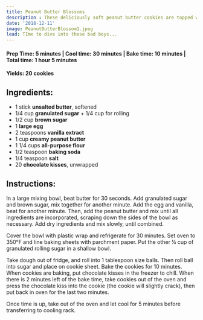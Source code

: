 ```yaml
---
title: Peanut Butter Blossoms
description : These deliciously soft peanut butter cookies are topped with a hersey kiss to give you the best combination out there- peanut butter and chocolate. Who else agrees that peanut butter and chocolate are truly one of the best duos? Well, whether your are baking for a holiday party or just to bake, I highly recommend these bites of goodness! 
date: '2018-12-11'
image: PeanutButterBlossom1.jpeg
lead: TIme to dive into these bad boys...
---
```


#### Prep Time: 5 minutes | Cool time: 30 minutes | Bake time: 10 minutes | Total time: 1 hour 5 minutes

**Yields: 20 cookies** 

## Ingredients:

- 1 stick  **unsalted butter**, softened
- 1/4 cup **granulated sugar** + 1/4 cup for rolling
- 1/2 cup **brown sugar** 
- 1 **large egg**
- 2 teaspoons **vanilla extract**
- 1 cup **creamy peanut butter**
- 1 1/4 cups **all-purpose flour**
- 1/2 teaspoon **baking soda**
- 1/4 teaspoon **salt** 
- 20 **chocolate kisses**, unwrapped

## Instructions:

In a large mixing bowl, beat butter for 30 seconds. Add granulated sugar and brown sugar, mix together for another minute. Add the egg and vanilla, beat for another minute. Then, add the peanut butter and mix until all ingredients are incorporated, scraping down the sides of the bowl as necessary. Add dry ingredients and mix slowly, until combined.

Cover the bowl with plastic wrap and refrigerate for 30 minutes. Set oven to 350°F and line baking sheets with parchment paper. Put the other ¼ cup of granulated rolling sugar in a shallow bowl. 

Take dough out of fridge, and roll into 1 tablespoon size balls. Then roll ball into sugar and place on cookie sheet. Bake the cookies for 10 minutes. When cookies are baking, put chocolate kisses in the freezer to chill. When there is 2 minutes left of the bake time, take cookies out of the oven and press the chocolate kiss into the cookie (the cookie will slightly crack), then put back in oven for the last two minutes. 

Once time is up, take out of the oven and let cool for 5 minutes before transferring to cooling rack. 


